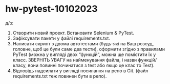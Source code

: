 # hw-pytest-10102023
д/з: 
1. Створити новий проект. Встановити Selenium & PyTest. 
2. Зафіксувати пакети у файлі requirements.txt. 
3. Написати скрипт з двома автотестами 
(будь-які на Ваш розсуд, головне, щоб це були саме два тести), 
оформити згідно з правилами PyTest 
(можна у вигляді двох “функцій”, можна ще помістити їх у класс. 
ЗВЕРНІТЬ УВАГУ на найменування файла, і назви функцій/класу, 
вони повинні починатися з test або якщо це клас то Test). 
4. Відповідь надсилати у вигляді посилання на репо в Git. (файл requirements.txt теж повинен бути в репо).